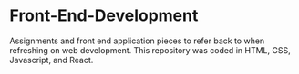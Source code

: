 # Front-End-Development
Assignments and front end application pieces to refer back to when refreshing on web development.
This repository was coded in HTML, CSS, Javascript, and React.
